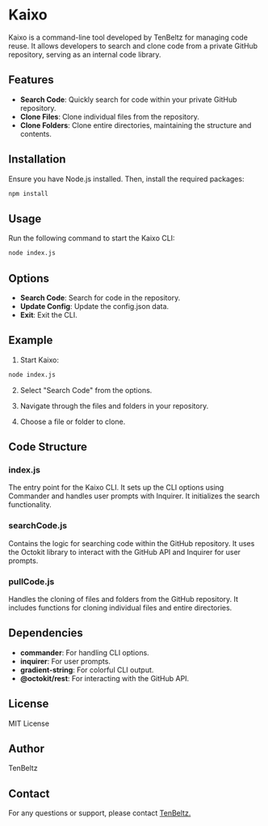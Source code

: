 # Kaixo
Kaixo is a command-line tool developed by TenBeltz for managing code reuse. It allows developers to search and clone code from a private GitHub repository, serving as an internal code library.

## Features

- **Search Code**: Quickly search for code within your private GitHub repository.
- **Clone Files**: Clone individual files from the repository.
- **Clone Folders**: Clone entire directories, maintaining the structure and contents.

## Installation
Ensure you have Node.js installed. Then, install the required packages:

```sh
npm install
```

## Usage
Run the following command to start the Kaixo CLI:

```sh
node index.js
```

## Options
- **Search Code**: Search for code in the repository.
- **Update Config**: Update the config.json data.
- **Exit**: Exit the CLI.

## Example
1. Start Kaixo:

```sh
node index.js
```
2. Select "Search Code" from the options.

3. Navigate through the files and folders in your repository.

4. Choose a file or folder to clone.

## Code Structure

### index.js
The entry point for the Kaixo CLI. It sets up the CLI options using Commander and handles user prompts with Inquirer. It initializes the search functionality.

### searchCode.js
Contains the logic for searching code within the GitHub repository. It uses the Octokit library to interact with the GitHub API and Inquirer for user prompts.

### pullCode.js
Handles the cloning of files and folders from the GitHub repository. It includes functions for cloning individual files and entire directories.

## Dependencies

- **commander**: For handling CLI options.
- **inquirer**: For user prompts.
- **gradient-string**: For colorful CLI output.
- **@octokit/rest**: For interacting with the GitHub API.

## License
MIT License

## Author
TenBeltz

## Contact
For any questions or support, please contact [TenBeltz.](https://github.com/TenBeltz)
